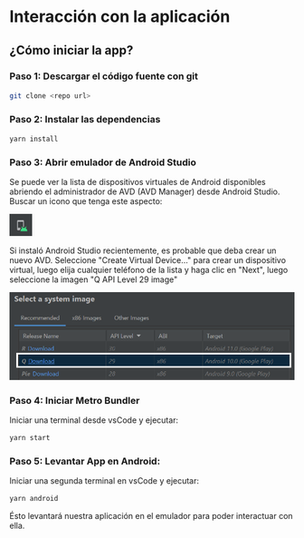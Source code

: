 # Interacción con la aplicación

## ¿Cómo iniciar la app?

### Paso 1: Descargar el código fuente con git

```bash
git clone <repo url>
```

### Paso 2: Instalar las dependencias

```bash
yarn install
```

### Paso 3: Abrir emulador de Android Studio
Se puede ver la lista de dispositivos virtuales de Android disponibles abriendo el administrador de AVD (AVD Manager) desde Android Studio. Buscar un icono que tenga este aspecto:

![Ícono para crear dispositivos virtuales](virtualDevice.png)

Si instaló Android Studio recientemente, es probable que deba crear un nuevo AVD. Seleccione "Create Virtual Device..." para crear un dispositivo virtual, luego elija cualquier teléfono de la lista y haga clic en "Next", luego seleccione la imagen "Q API Level 29 image"

![creando una imagen para el dispositivo](virtualDeviceImage.png)

### Paso 4: Iniciar Metro Bundler

Iniciar una terminal desde vsCode y ejecutar:
```bash
yarn start
```

### Paso 5: Levantar App en Android:

Iniciar una segunda terminal en vsCode y ejecutar:
```bash
yarn android
```

Ésto levantará nuestra aplicación en el emulador para poder interactuar con ella.